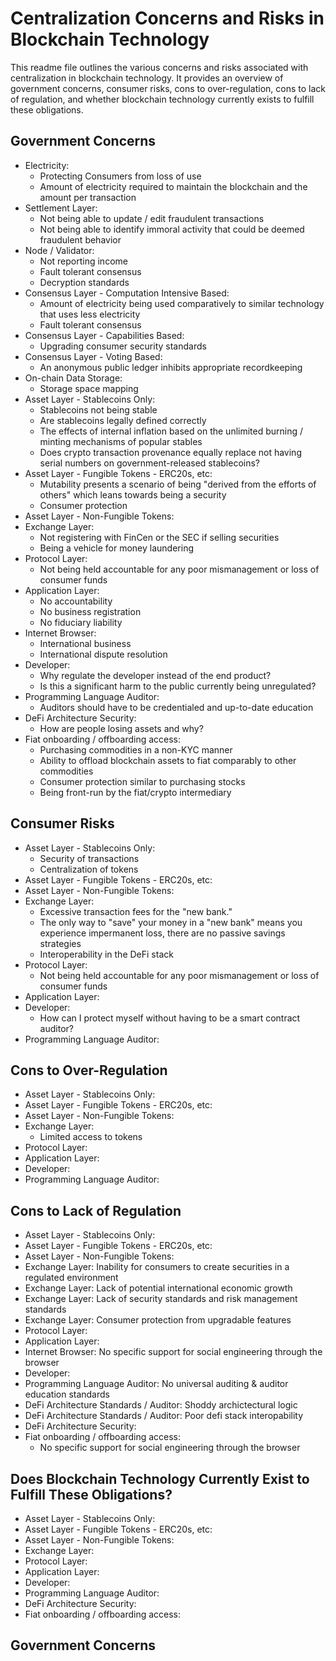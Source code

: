 # Centralization Concerns and Risks in Blockchain Technology

This readme file outlines the various concerns and risks associated with centralization in blockchain technology. It provides an overview of government concerns, consumer risks, cons to over-regulation, cons to lack of regulation, and whether blockchain technology currently exists to fulfill these obligations.

## Government Concerns

- Electricity:
  - Protecting Consumers from loss of use
  - Amount of electricity required to maintain the blockchain and the amount per transaction
- Settlement Layer:
  - Not being able to update / edit fraudulent transactions
  - Not being able to identify immoral activity that could be deemed fraudulent behavior
- Node / Validator:
  - Not reporting income
  - Fault tolerant consensus
  - Decryption standards
- Consensus Layer - Computation Intensive Based:
  - Amount of electricity being used comparatively to similar technology that uses less electricity
  - Fault tolerant consensus
- Consensus Layer - Capabilities Based:
  - Upgrading consumer security standards
- Consensus Layer - Voting Based:
  - An anonymous public ledger inhibits appropriate recordkeeping
- On-chain Data Storage:
  - Storage space mapping
- Asset Layer - Stablecoins Only:
  - Stablecoins not being stable
  - Are stablecoins legally defined correctly
  - The effects of internal inflation based on the unlimited burning / minting mechanisms of popular stables
  - Does crypto transaction provenance equally replace not having serial numbers on government-released stablecoins?
- Asset Layer - Fungible Tokens - ERC20s, etc:
  - Mutability presents a scenario of being "derived from the efforts of others" which leans towards being a security
  - Consumer protection
- Asset Layer - Non-Fungible Tokens:
- Exchange Layer:
  - Not registering with FinCen or the SEC if selling securities
  - Being a vehicle for money laundering
- Protocol Layer:
  - Not being held accountable for any poor mismanagement or loss of consumer funds
- Application Layer:
  - No accountability
  - No business registration
  - No fiduciary liability
- Internet Browser:
  - International business
  - International dispute resolution
- Developer:
  - Why regulate the developer instead of the end product?
  - Is this a significant harm to the public currently being unregulated?
- Programming Language Auditor:
  - Auditors should have to be credentialed and up-to-date education
- DeFi Architecture Security:
  - How are people losing assets and why?
- Fiat onboarding / offboarding access:
  - Purchasing commodities in a non-KYC manner
  - Ability to offload blockchain assets to fiat comparably to other commodities
  - Consumer protection similar to purchasing stocks
  - Being front-run by the fiat/crypto intermediary

## Consumer Risks

- Asset Layer - Stablecoins Only:
  - Security of transactions
  - Centralization of tokens
- Asset Layer - Fungible Tokens - ERC20s, etc:
- Asset Layer - Non-Fungible Tokens:
- Exchange Layer:
  - Excessive transaction fees for the "new bank."
  - The only way to "save" your money in a "new bank" means you experience impermanent loss, there are no passive savings strategies
  - Interoperability in the DeFi stack
- Protocol Layer:
  - Not being held accountable for any poor mismanagement or loss of consumer funds
- Application Layer:
- Developer:
  - How can I protect myself without having to be a smart contract auditor?
- Programming Language Auditor:

## Cons to Over-Regulation

- Asset Layer - Stablecoins Only:
- Asset Layer - Fungible Tokens - ERC20s, etc:
- Asset Layer - Non-Fungible Tokens:
- Exchange Layer:
  - Limited access to tokens
- Protocol Layer:
- Application Layer:
- Developer:
- Programming Language Auditor:

## Cons to Lack of Regulation

- Asset Layer - Stablecoins Only:
- Asset Layer - Fungible Tokens - ERC20s, etc:
- Asset Layer - Non-Fungible Tokens:
- Exchange Layer: Inability for consumers to create securities in a regulated environment
- Exchange Layer: Lack of potential international economic growth
- Exchange Layer: Lack of security standards and risk management standards
- Exchange Layer: Consumer protection from upgradable  features
- Protocol Layer:
- Application Layer:
- Internet Browser: No specific support for social engineering through the browser
- Developer:
- Programming Language Auditor: No universal auditing & auditor education standards
- DeFi Architecture Standards / Auditor: Shoddy archictectural logic
- DeFi Architecture Standards / Auditor: Poor defi stack interopability
- DeFi Architecture Security:
- Fiat onboarding / offboarding access:
  - No specific support for social engineering through the browser

## Does Blockchain Technology Currently Exist to Fulfill These Obligations?

- Asset Layer - Stablecoins Only:
- Asset Layer - Fungible Tokens - ERC20s, etc:
- Asset Layer - Non-Fungible Tokens:
- Exchange Layer:
- Protocol Layer:
- Application Layer:
- Developer:
- Programming Language Auditor:
- DeFi Architecture Security:
- Fiat onboarding / offboarding access:


## Government Concerns
